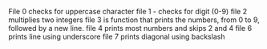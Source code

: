 File 0 checks for uppercase character
file 1 - checks for digit (0-9)
file 2 multiplies two integers
file 3 is function that prints the numbers, from 0 to 9, followed by a new line.
file 4 prints most numbers and skips 2 and 4
file 6 prints line using underscore
file 7 prints diagonal using backslash
